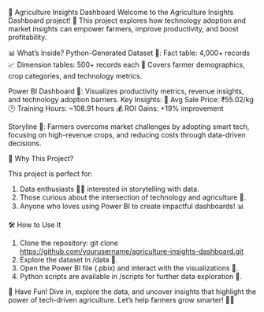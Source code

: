 
🌾 Agriculture Insights Dashboard
Welcome to the Agriculture Insights Dashboard project! 
🚜 This project explores how technology adoption and market insights can empower farmers, improve productivity, and boost profitability.

📊 What’s Inside?
Python-Generated Dataset 🐍:
Fact table: 4,000+ records 📈
Dimension tables: 500+ records each 🌾
Covers farmer demographics, crop categories, and technology metrics.

Power BI Dashboard 🚀:
Visualizes productivity metrics, revenue insights, and technology adoption barriers.
Key Insights:
🚜 Avg Sale Price: ₹55.02/kg
🕒 Training Hours: ~108.91 hours
💰 ROI Gains: +19% improvement

Storyline 📖:
Farmers overcome market challenges by adopting smart tech, focusing on high-revenue crops, and reducing costs through data-driven decisions.

🎯 Why This Project?

This project is perfect for:
1. Data enthusiasts 🧑‍💻 interested in storytelling with data.
2. Those curious about the intersection of technology and agriculture 🌱.
3. Anyone who loves using Power BI to create impactful dashboards! 📊

🛠 How to Use It
1. Clone the repository: git clone https://github.com/yourusername/agriculture-insights-dashboard.git
2. Explore the dataset in /data 📁.
3. Open the Power BI file (.pbix) and interact with the visualizations 🎨.
4. Python scripts are available in /scripts for further data exploration 🐍.

🌟 Have Fun!
Dive in, explore the data, and uncover insights that highlight the power of tech-driven agriculture. 
Let’s help farmers grow smarter! 🚜✨
